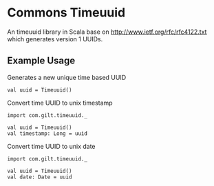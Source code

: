 # Commons Timeuuid

An timeuuid library in Scala base on http://www.ietf.org/rfc/rfc4122.txt which generates version 1 UUIDs.


## Example Usage
Generates a new unique time based UUID

    val uuid = Timeuuid()

Convert time UUID to unix timestamp

    import com.gilt.timeuuid._

    val uuid = Timeuuid()
    val timestamp: Long = uuid

Convert time UUID to unix date

    import com.gilt.timeuuid._

    val uuid = Timeuuid()
    val date: Date = uuid



